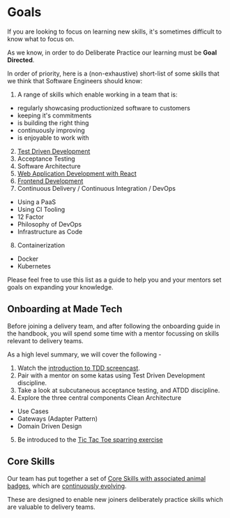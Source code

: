 # Goals

If you are looking to focus on learning new skills, it's sometimes difficult to know what to focus on.

As we know, in order to do Deliberate Practice our learning must be **Goal Directed**.

In order of priority, here is a (non-exhaustive) short-list of some skills that we think that Software Engineers should know:

1. A range of skills which enable working in a team that is:
  - regularly showcasing productionized software to customers
  - keeping it's commitments
  - is building the right thing
  - continuously improving
  - is enjoyable to work with
2. [Test Driven Development](../core-skills/tdd/)
3. Acceptance Testing
4. Software Architecture
5. [Web Application Development with React](../core-skills/web-application-development-with-react/)
6. [Frontend Development](../core-skills/frontend-web-development/)
7. Continuous Delivery / Continuous Integration / DevOps
  - Using a PaaS
  - Using CI Tooling
  - 12 Factor
  - Philosophy of DevOps
  - Infrastructure as Code
8. Containerization
  - Docker
  - Kubernetes

Please feel free to use this list as a guide to help you and your mentors set goals on expanding your knowledge.

## Onboarding at Made Tech

Before joining a delivery team, and after following the onboarding guide in the handbook,
you will spend some time with a mentor focussing on skills relevant to delivery teams.

As a high level summary, we will cover the following -

1. Watch the [introduction to TDD screencast](../screencasts/tennis.md).
2. Pair with a mentor on some katas using Test Driven Development discipline.
3. Take a look at subcutaneous acceptance testing, and ATDD discipline.
4. Explore the three central components Clean Architecture 
  - Use Cases
  - Gateways (Adapter Pattern)
  - Domain Driven Design
5. Be introduced to the [Tic Tac Toe sparring exercise](../sparring/tic-tac-toe/)

## Core Skills

Our team has put together a set of [Core Skills with associated animal badges](../core-skills), which are [continuously evolving](https://github.com/madetech/learn/issues).

These are designed to enable new joiners deliberately practice skills which are valuable to delivery teams.


